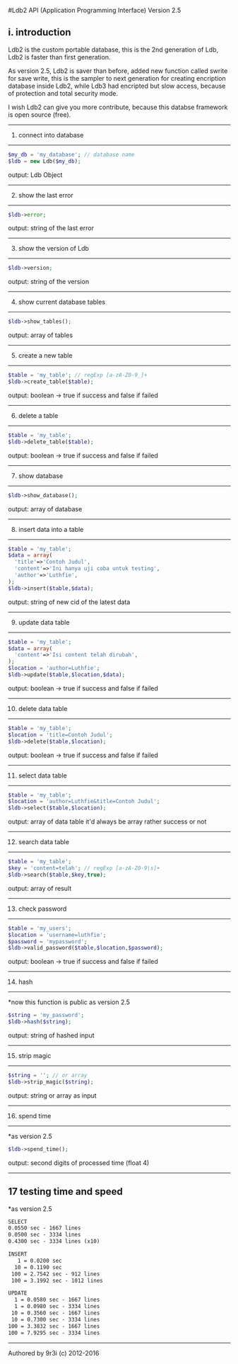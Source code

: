 #Ldb2 API (Application Programming Interface)
Version 2.5


i. introduction
---

Ldb2 is the custom portable database, this is the
2nd generation of Ldb, Ldb2 is faster than first
generation.

As version 2.5, Ldb2 is saver than before, added
new function called swrite for save write, this
is the sampler to next generation for creating
encription database inside Ldb2, while Ldb3 had
encripted but slow access, because of protection
and total security mode.

I wish Ldb2 can give you more contribute, because
this databse framework is open source (free).

-------------------------------------------------
1. connect into database
---
```php
$my_db = 'my_database'; // database name
$ldb = new Ldb($my_db);
```
output: Ldb Object

-------------------------------------------------
2. show the last error
---
```php
$ldb->error;
```
output: string of the last error

-------------------------------------------------
3. show the version of Ldb
---
```php
$ldb->version;
```
output: string of the version

-------------------------------------------------
4. show current database tables
---
```php
$ldb->show_tables();
```
output: array of tables

-------------------------------------------------
5. create a new table
---
```php
$table = 'my_table'; // regExp [a-zA-Z0-9_]+
$ldb->create_table($table);
```
output: boolean -> true if success and false if
failed

-------------------------------------------------
6. delete a table
---
```php
$table = 'my_table';
$ldb->delete_table($table);
```
output: boolean -> true if success and false if
failed

-------------------------------------------------
7. show database
---
```php
$ldb->show_database();
```
output: array of database

-------------------------------------------------
8. insert data into a table
---
```php
$table = 'my_table';
$data = array(
  'title'=>'Contoh Judul',
  'content'=>'Ini hanya uji coba untuk testing',
  'author'=>'Luthfie',
);
$ldb->insert($table,$data);
```
output: string of new cid of the latest data

-------------------------------------------------
9. update data table
---
```php
$table = 'my_table';
$data = array(
  'content'=>'Isi content telah dirubah',
);
$location = 'author=Luthfie';
$ldb->update($table,$location,$data);
```
output: boolean -> true if success and false if
failed

-------------------------------------------------
10. delete data table
---
```php
$table = 'my_table';
$location = 'title=Contoh Judul';
$ldb->delete($table,$location);
```
output: boolean -> true if success and false if
failed

-------------------------------------------------
11. select data table
---
```php
$table = 'my_table';
$location = 'author=Luthfie&title=Contoh Judul';
$ldb->select($table,$location);
```
output: array of data table
it'd always be array rather success or not

-------------------------------------------------
12. search data table
---
```php
$table = 'my_table';
$key = 'content=telah'; // regExp [a-zA-Z0-9\s]+
$ldb->search($table,$key,true);
```
output: array of result

-------------------------------------------------
13. check password
---
```php
$table = 'my_users';
$location = 'username=luthfie';
$password = 'mypassword';
$ldb->valid_password($table,$location,$password);
```
output: boolean -> true if success and false if
failed

-------------------------------------------------
14. hash
---
*now this function is public as version 2.5
```php
$string = 'my_password';
$ldb->hash($string);
```
output: string of hashed input

-------------------------------------------------
15. strip magic
---
```php
$string = ''; // or array
$ldb->strip_magic($string);
```
output: string or array as input

-------------------------------------------------
16. spend time
---
*as version 2.5
```php
$ldb->spend_time();
```
output: second digits of processed time (float 4)

-------------------------------------------------
17 testing time and speed
---
*as version 2.5
```txt
SELECT
0.0550 sec - 1667 lines
0.0500 sec - 3334 lines
0.4300 sec - 3334 lines (x10)

INSERT
   1 = 0.0200 sec
  10 = 0.1190 sec
 100 = 2.7542 sec - 912 lines
 100 = 3.1992 sec - 1012 lines

UPDATE
  1 = 0.0580 sec - 1667 lines
  1 = 0.0980 sec - 3334 lines
 10 = 0.3560 sec - 1667 lines
 10 = 0.7300 sec - 3334 lines
100 = 3.3832 sec - 1667 lines
100 = 7.9295 sec - 3334 lines
```
-------------------------------------------------
Authored by 9r3i (c) 2012-2016

